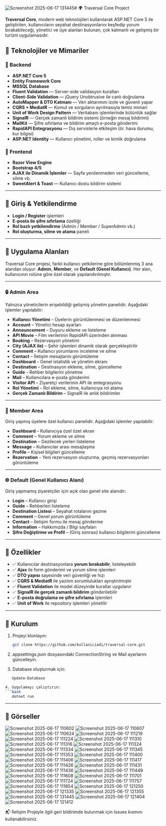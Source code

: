 ![Screenshot 2025-06-17 131445](https://github.com/user-attachments/assets/fcb7bed6-ebac-42a0-ad88-958fff52da18)﻿# 🌍 Traversal Core Project

**Traversal Core**, modern web teknolojileri kullanılarak ASP.NET Core 5 ile geliştirilen, kullanıcıların seyahat destinasyonlarını keşfedip yorum bırakabileceği, yönetici ve üye alanları bulunan, çok katmanlı ve gelişmiş bir turizm uygulamasıdır.

## 🚀 Teknolojiler ve Mimariler

### 🔧 Backend
- **ASP.NET Core 5**
- **Entity Framework Core**
- **MSSQL Database**
- **Fluent Validation** — Server-side validasyon kuralları
- **Client-Side Validation** — jQuery Unobtrusive ile canlı doğrulama
- **AutoMapper & DTO Katmanı** — Veri aktarımını izole ve güvenli yapar
- **CQRS + MediatR** — Komut ve sorguların ayrılmasıyla temiz mimari
- **Unit of Work Design Pattern** — Veritabanı işlemlerinde bütünlük sağlar
- **SignalR** — Gerçek zamanlı bildirim sistemi (örneğin mesaj bildirimi)
- **MailKit** — Şifre sıfırlama ve bildirim amaçlı e-posta gönderimi
- **RapidAPI Entegrasyonu** — Dış servislerle etkileşim (ör. hava durumu, kur bilgisi)
- **ASP.NET Identity** — Kullanıcı yönetimi, roller ve kimlik doğrulama

### 🎨 Frontend
- **Razor View Engine**
- **Bootstrap 4/5**
- **AJAX ile Dinamik İşlemler** — Sayfa yenilenmeden veri güncelleme, silme vb.
- **SweetAlert & Toast** — Kullanıcı dostu bildirim sistemi

---

## 🔐 Giriş & Yetkilendirme

- **Login / Register** işlemleri
- **E-posta ile şifre sıfırlama** özelliği
- **Rol bazlı yetkilendirme** (Admin / Member / SuperAdmin vb.)
- **Rol oluşturma, silme ve atama** paneli

---

## 👥 Uygulama Alanları

Traversal Core projesi, farklı kullanıcı yetkilerine göre bölümlenmiş 3 ana alandan oluşur: **Admin**, **Member**, ve **Default (Genel Kullanıcı)**. Her alan, kullanıcının rolüne göre özel olarak yapılandırılmıştır.

---

### 🔒 Admin Area

Yalnızca yöneticilerin erişebildiği gelişmiş yönetim panelidir. Aşağıdaki işlemler yapılabilir:

- **Kullanıcı Yönetimi** – Üyelerin görüntülenmesi ve düzenlenmesi  
- **Account** – Yönetici hesap ayarları  
- **Announcement** – Duyuru ekleme ve listeleme  
- **API Movie** – Film verilerinin RapidAPI üzerinden alınması  
- **Booking** – Rezervasyon yönetimi  
- **City (AJAX ile)** – Şehir işlemleri dinamik olarak gerçekleştirilir  
- **Comment** – Kullanıcı yorumlarını inceleme ve silme  
- **Contact** – İletişim mesajlarını görüntüleme  
- **Dashboard** – Genel istatistik ve yönetim ekranı  
- **Destination** – Destinasyon ekleme, silme, güncelleme  
- **Guide** – Rehber bilgilerini yönetme  
- **Mail** – Kullanıcılara e-posta gönderimi  
- **Visitor API** – Ziyaretçi verilerinin API ile entegrasyonu  
- **Rol Yönetimi** – Rol ekleme, silme, kullanıcıya rol atama  
- **Gerçek Zamanlı Bildirim** – SignalR ile anlık bildirimler  

---

### 👤 Member Area

Giriş yapmış üyelere özel kullanıcı panelidir. Aşağıdaki işlemler yapılabilir:

- **Dashboard** – Kullanıcıya özel özet ekran  
- **Comment** – Yorum ekleme ve silme  
- **Destination** – Gezilecek yerleri listeleme  
- **Message** – Kullanıcılar arası mesajlaşma  
- **Profile** – Kişisel bilgileri güncelleme  
- **Rezervation** – Yeni rezervasyon oluşturma, geçmiş rezervasyonları görüntüleme  

---

### 🌐 Default (Genel Kullanıcı Alanı)

Giriş yapmamış ziyaretçiler için açık olan genel site alanıdır:

- **Login** – Kullanıcı girişi  
- **Guide** – Rehberleri listeleme  
- **Destination Listesi** – Seyahat rotalarını gezme  
- **Comment** – Genel yorum görüntüleme  
- **Contact** – İletişim formu ile mesaj gönderme  
- **Information** – Hakkımızda / Bilgi sayfaları  
- **Şifre Değiştirme ve Profil** – (Giriş sonrası) kullanıcı bilgilerini güncelleme  

---
## 💬 Özellikler

- ✅ Kullanıcılar destinasyonlara **yorum bırakabilir**, listeleyebilir
- ✅ **Ajax** ile form gönderimi ve yorum silme işlemleri
- ✅ **DTO yapısı** sayesinde veri güvenliği ve hızı
- ✅ **CQRS & MediatR** ile yazılım sorumlulukları ayrıştırılmıştır
- ✅ **Fluent Validation** ile model düzeyinde kurallar uygulanır
- ✅ **SignalR ile gerçek zamanlı bildirim** gönderilebilir
- ✅ **E-posta doğrulama ve şifre sıfırlama** işlemleri
- ✅ **Unit of Work** ile repository işlemleri yönetilir

---

## 🧪 Kurulum

1. Projeyi klonlayın:
   ```bash
   git clone https://github.com/kullaniciadi/traversal-core.git

2. appsettings.json dosyasındaki ConnectionString ve Mail ayarlarını güncelleyin.

3. Database oluşturmak için:
 ```bash
	Update-Database 

4. Uygulamayı çalıştırın:
 ```bash
	dotnet run
```
---

## 📸 Görseller
![Screenshot 2025-06-17 110602](https://github.com/user-attachments/assets/280ce89a-f703-4f42-85a8-bf4452967d28)
![Screenshot 2025-06-17 110607](https://github.com/user-attachments/assets/66c2d1f3-ff8e-4b94-9391-12e513797c63)
![Screenshot 2025-06-17 110624](https://github.com/user-attachments/assets/f548bbf1-2604-4746-83bb-aeaa55ebd57d)
![Screenshot 2025-06-17 111219](https://github.com/user-attachments/assets/34637b64-cdd1-4842-9a0f-50cbf63071fe)
![Screenshot 2025-06-17 111224](https://github.com/user-attachments/assets/910ec835-acf4-4a3b-a0b1-bc2a17dfe308)
![Screenshot 2025-06-17 111310](https://github.com/user-attachments/assets/4b067fa5-876c-4ecd-a484-421e5d37f074)
![Screenshot 2025-06-17 111316](https://github.com/user-attachments/assets/00aa9ed1-34d7-4497-8b19-f2d5c6260da4)
![Screenshot 2025-06-17 111324](https://github.com/user-attachments/assets/0e14065b-519e-4512-a571-cdffb181fdc3)
![Screenshot 2025-06-17 111334](https://github.com/user-attachments/assets/83440a1c-122e-42b3-a943-b6516e41cad7)
![Screenshot 2025-06-17 111345](https://github.com/user-attachments/assets/be440c01-03b3-4ab3-be30-643585667366)
![Screenshot 2025-06-17 111353](https://github.com/user-attachments/assets/fb443120-951d-4cf0-ac69-0f6b93a571ef)
![Screenshot 2025-06-17 111400](https://github.com/user-attachments/assets/a6f336d2-c34d-4a74-858f-07ebfd6e5a3f)
![Screenshot 2025-06-17 111406](https://github.com/user-attachments/assets/a0cbc77d-85e1-4926-b8ea-3b7d641314b8)
![Screenshot 2025-06-17 111417](https://github.com/user-attachments/assets/11033d1d-762b-48d1-bcc0-6017e99c86e5)
![Screenshot 2025-06-17 111426](https://github.com/user-attachments/assets/1094191a-ebb0-4495-bc82-0172add11698)
![Screenshot 2025-06-17 111431](https://github.com/user-attachments/assets/93d06c19-1921-47e4-af32-39a307cf870c)
![Screenshot 2025-06-17 111436](https://github.com/user-attachments/assets/a5586851-1dac-4f47-8aff-4221698b06df)
![Screenshot 2025-06-17 111449](https://github.com/user-attachments/assets/0a3554ee-1292-472c-a6b5-97b415aa7dfb)
![Screenshot 2025-06-17 111608](https://github.com/user-attachments/assets/c711a115-4b95-425e-9d91-8e6a6dff6d2b)
![Screenshot 2025-06-17 111701](https://github.com/user-attachments/assets/ee5e3cf3-ad83-40d8-874b-1512dce4ef4d)
![Screenshot 2025-06-17 111724](https://github.com/user-attachments/assets/b4a42d8f-4525-4dde-98aa-eb22a6e33b5d)
![Screenshot 2025-06-17 111757](https://github.com/user-attachments/assets/b8c98d3b-38d8-4409-9255-0d01b2c5fff1)
![Screenshot 2025-06-17 111854](https://github.com/user-attachments/assets/90129a33-89df-4ea6-aa00-be58467b6e2a)
![Screenshot 2025-06-17 121250](https://github.com/user-attachments/assets/08148a9e-4c12-4668-8470-f01909bb9a2a)
![Screenshot 2025-06-17 121335](https://github.com/user-attachments/assets/7774fa41-52a1-4231-a6b5-f9cc7cec9725)
![Screenshot 2025-06-17 121355](https://github.com/user-attachments/assets/3cf3c43d-0c12-4f06-9ad1-4b1d938fc891)
![Screenshot 2025-06-17 131445](https://github.com/user-attachments/assets/74fe8cd1-5b40-4eed-924d-1b45b75b032f)
![Screenshot 2025-06-17 121404](https://github.com/user-attachments/assets/22346e63-9a46-425a-ba34-4ce931130f9e)
![Screenshot 2025-06-17 121412](https://github.com/user-attachments/assets/ee7b8632-c2c1-4e9c-8025-da43869725b0)

📬 İletişim
Projeyle ilgili geri bildirimde bulunmak için Issues kısmını kullanabilirsiniz.
